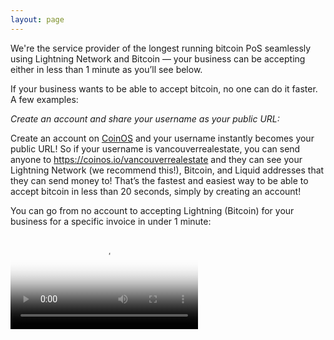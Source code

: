 ```yaml
---
layout: page
---
```


We're the service provider of the longest running bitcoin PoS seamlessly using Lightning Network and Bitcoin — your business can be accepting either in less than 1 minute as you’ll see below.

If your business wants to be able to accept bitcoin, no one can do it faster. A few examples:

*Create an account and share your username as your public URL:*

Create an account on [CoinOS](https://coinos.io) and your username instantly becomes your public URL! So if your username is vancouverrealestate, you can send anyone to https://coinos.io/vancouverrealestate and they can see your Lightning Network (we recommend this!), Bitcoin, and Liquid addresses that they can send money to! That’s the fastest and easiest way to be able to accept bitcoin in less than 20 seconds, simply by creating an account!

You can go from no account to accepting Lightning (Bitcoin) for your business for a specific invoice in under 1 minute:

<video src="/videos/coinos-posin1min.webm" controls poster="/pos1min.png" />

